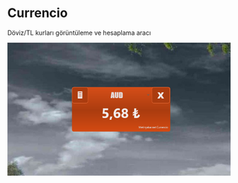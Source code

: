 # Currencio

Döviz/TL kurları görüntüleme ve hesaplama aracı

![alt ana ekran](https://github.com/meto260/Currencio/raw/main/anaekran.png)
